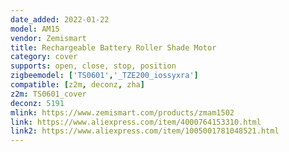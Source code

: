 ```yaml
---
date_added: 2022-01-22
model: AM15
vendor: Zemismart
title: Rechargeable Battery Roller Shade Motor
category: cover
supports: open, close, stop, position
zigbeemodel: ['TS0601','_TZE200_iossyxra']
compatible: [z2m, deconz, zha]
z2m: TS0601_cover
deconz: 5191
mlink: https://www.zemismart.com/products/zmam1502
link: https://www.aliexpress.com/item/4000764153310.html
link2: https://www.aliexpress.com/item/1005001781048521.html
---
```


